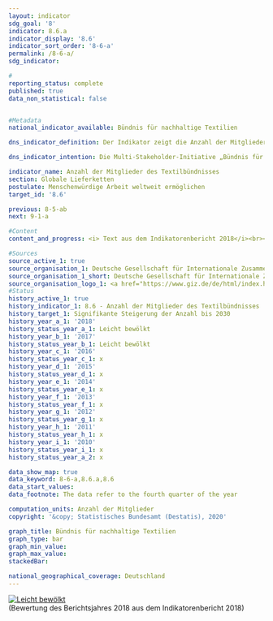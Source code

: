 ```yaml
---                   
layout: indicator                   
sdg_goal: '8'                   
indicator: 8.6.a                   
indicator_display: '8.6'                   
indicator_sort_order: '8-6-a'                   
permalink: /8-6-a/                   
sdg_indicator:                    

#                   
reporting_status: complete                   
published: true                   
data_non_statistical: false                   


#Metadata                   
national_indicator_available: Bündnis für nachhaltige Textilien                   

dns_indicator_definition: Der Indikator zeigt die Anzahl der Mitglieder des Bündnisses für nachhaltige Textilien (Textilbündnis).                   

dns_indicator_intention: Die Multi-Stakeholder-Initiative „Bündnis für nachhaltige Textilien“ wurde 2014 gegründet. Das Textilbündnis strebt an, die sozialen, ökologischen und ökonomischen Rahmenbedingungen in den Produktionsländern zu verbessern. Daher soll die Anzahl der Mitglieder des Textilbündnisses, die Maßnahmen zur Verbesserung der Bedingungen und Einhaltung der sozialen und ökologischen Bündnisstandards in ihrer gesamten Lieferkette nachweislich einführen und darüber berichten, signifikant gesteigert werden.                   

indicator_name: Anzahl der Mitglieder des Textilbündnisses                   
section: Globale Lieferketten                   
postulate: Menschenwürdige Arbeit weltweit ermöglichen                   
target_id: '8.6'                   

previous: 8-5-ab                   
next: 9-1-a                   

#Content                    
content_and_progress: <i> Text aus dem Indikatorenbericht 2018</i><br><br>Der Indikator bildet die Anzahl der Mitglieder des Textilbündnisses ab. Als Multi-Stakeholder- Initiative gehören dem Textilbündnis Mitglieder aus den Anspruchsgruppen Wirtschaft, Verbände, Gewerkschaften, Nichtregierungsorganisationen, Standardorganisationen und der Bundesregierung an. Aufbauend auf gemeinsam definierten Bündnisstandards verpflichtet sich jedes Mitglied mit dem Beitritt zum Textilbündnis, Maßnahmen für eine kontinuierliche Verbesserung der Bedingungen und Einhaltung der sozialen und ökologischen Bündnisstandards in ihrer gesamten Lieferkette umzusetzen. Hierfür erarbeiten alle Mitglieder jährlich individuelle Maßnahmenpläne (Roadmaps). Anschließend erfolgt eine Plausibilitätsprüfung (logischer Abgleich) der Roadmaps durch eine unabhängige Instanz. Seit 2017 ist die Erstellung der Maßnahmenpläne verpflichtend und seit 2018 müssen diese auch öffentlich zugänglich sein. Ab 2019 ist zudem die obligatorische Veröffentlichung entsprechender Fortschrittsberichte geplant. <br><br>In seinem Gründungsjahr 2014 sind dem Textilbündnis 59 Mitglieder beigetreten. Bis Ende 2016 hat sich die Anzahl der Mitglieder mit einem Höchststand von 188 Mitgliedern mehr als verdreifacht. Jedoch gab es seit der verpflichtenden Erstellung von Maßnahmenplänen sowohl Ausschlüsse als auch mehrere Austritte aus dem Textilbündnis. So wurden einerseits Mitglieder ausgeschlossen, die ihren Berichtspflichten nicht nachgekommen sind. Andererseits sind Mitglieder mit Verweis auf den Aufwand oder unzureichende Relevanz ausgetreten, sodass sich die Anzahl der Mitglieder Ende September 2018 auf insgesamt 130 belief. Von den ursprünglichen Gründungsmitgliedern (Zeitraum Oktober bis November 2014) waren bis Ende September 2018 noch 34 Mitglied im Textilbündnis. Im Durchschnitt der letzten vier Jahre hat sich die Anzahl der Mitglieder in eine positve Richtung entwickelt. <br><br>Ende September 2018 waren 82 der Mitglieder der Anspruchsgruppe Wirtschaft zugeordnet, wobei es sich bei einem Mitglied um ein sogenanntes assoziiertes Mitglied ohne Niederlassung in Deutschland handelt. 49 der 82 Unternehmen (59,8&nbsp;%) waren 2016 entsprechend einer Sonderauswertung aus dem statistischen Unternehmensregister des Statistischen Bundesamtes schwerpunktmäßig dem Einzel- und Großhandel zugehörig, jedoch nicht durchgängig Wirtschaftsbereichen mit dem Haupttätigkeitsfeld Textilien und Bekleidung. Diese verzeichneten in 2016 einen Umsatz von 31,5 Milliarden Euro im Einzelhandel bzw. 7,4 Milliarden Euro im Großhandel. Insgesamt betrug 2016 laut den Handelsstatistiken des Statistischen Bundesamtes der Gesamtumsatz des Einzelhandels 537,5 Milliarden Euro und der Gesamtumsatz des Großhandels 1&nbsp;164,6 Milliarden Euro. Davon wurden durch Unternehmen, die dem Einzelhandel zugeordnet waren, etwa 10,7&nbsp;% mit den Waren Bekleidung, Textilien (ohne Teppiche) sowie Vorhänge und Gardinen erwirtschaftet. Der Anteil im Großhandel mit den genannten Waren betrug 2,7&nbsp;%. <br><br>Weitere 21 Unternehmen der Anspruchsgruppe Wirtschaft waren dem Verarbeitenden Gewerbe zugerechnet, während 8 schwerpunktmäßig den unternehmens- oder haushaltsnahen Dienstleistungsbereichen zugeordnet waren. Insgesamt verzeichneten diese – nach einer Sonderauswertung aus dem Unternehmensregister des Statistischen Bundesamtes – einen Gesamtumsatz von 3,8 Milliarden Euro mit Waren und Dienstleistungen. Eine prozentuale Aufteilung des Umsatzes mit Textilien und Bekleidung für die oben genannten Wirtschaftsbereiche kann nicht vorgenommen werden.                   

#Sources
source_active_1: true                           
source_organisation_1: Deutsche Gesellschaft für Internationale Zusammenarbeit (GIZ) GmbH                           
source_organisation_1_short: Deutsche Gesellschaft für Internationale Zusammenarbeit (GIZ) GmbH                           
source_organisation_logo_1: <a href="https://www.giz.de/de/html/index.html"><img src="https://g205sdgs.github.io/sdg-indicators/public/logos/giz.png" alt="Logo Deutsche Gesellschaft für Internationale Zusammenarbeit (GIZ) GmbH" title="Klicken Sie hier um zu der Homepage der Organisation zu gelangen" /></a>
#Status                   
history_active_1: true                   
history_indicator_1: 8.6 - Anzahl der Mitglieder des Textilbündnisses                   
history_target_1: Signifikante Steigerung der Anzahl bis 2030
history_year_a_1: '2018'                           
history_status_year_a_1: Leicht bewölkt
history_year_b_1: '2017'                           
history_status_year_b_1: Leicht bewölkt
history_year_c_1: '2016'                           
history_status_year_c_1: x
history_year_d_1: '2015'                           
history_status_year_d_1: x
history_year_e_1: '2014'                           
history_status_year_e_1: x
history_year_f_1: '2013'                           
history_status_year_f_1: x
history_year_g_1: '2012'                           
history_status_year_g_1: x
history_year_h_1: '2011'                           
history_status_year_h_1: x
history_year_i_1: '2010'                           
history_status_year_i_1: x
history_status_year_a_2: x

data_show_map: true                   
data_keyword: 8-6-a,8.6.a,8.6                   
data_start_values:                    
data_footnote: The data refer to the fourth quarter of the year                   

computation_units: Anzahl der Mitglieder                   
copyright: '&copy; Statistisches Bundesamt (Destatis), 2020'                   

graph_title: Bündnis für nachhaltige Textilien                   
graph_type: bar                   
graph_min_value:                    
graph_max_value:                    
stackedBar:                    

national_geographical_coverage: Deutschland                   
---
```

<div>                           
  <div class="my-header">                           
    <a href="https://sustainabledevelopment-deutschland.github.io/status/"><img src="https://g205sdgs.github.io/sdg-indicators/public/Wettersymbole/Leicht bewölkt.png" title="Bei Fortsetzung der Entwicklung würde das Ziel voraussichtlich um mindestens 5&nbsp;%, aber maximal um 20&nbsp;% der Differenz zwischen Zielwert und aktuellem Wert verfehlt" alt="Leicht bewölkt" />                           
    </a>                           
  </div>
  <div class="my-header-note">
    <span>(Bewertung des Berichtsjahres 2018 aus dem Indikatorenbericht 2018)</span>
  </div>                           
</div>